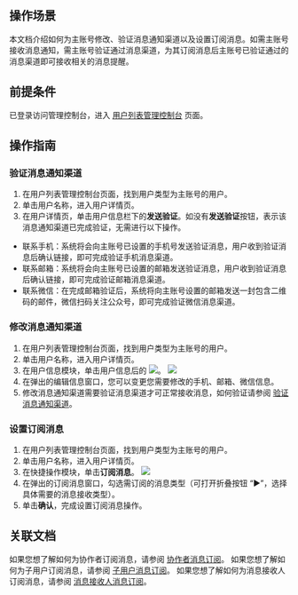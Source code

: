 ## 操作场景
本文档介绍如何为主账号修改、验证消息通知渠道以及设置订阅消息。如需主账号接收消息通知，需主账号验证通过消息渠道，为其订阅消息后主账号已验证通过的消息渠道即可接收相关的消息提醒。
## 前提条件
已登录访问管理控制台，进入 [用户列表管理控制台](https://console.cloud.tencent.com/cam) 页面。

## 操作指南
### 验证消息通知渠道<span id="stepyanzheng"></span>
1. 在用户列表管理控制台页面，找到用户类型为主账号的用户。
2. 单击用户名称，进入用户详情页。
3. 在用户详情页，单击用户信息栏下的**发送验证**。如没有**发送验证**按钮，表示该消息通知渠道已完成验证，无需进行以下操作。
 - 联系手机：系统将会向主账号已设置的手机号发送验证消息，用户收到验证消息后确认链接，即可完成验证手机消息渠道。
 - 联系邮箱：系统将会向主账号已设置的邮箱发送验证消息，用户收到验证消息后确认链接，即可完成验证邮箱消息渠道。
 - 联系微信：在完成邮箱验证后，系统将向主账号设置的邮箱发送一封包含二维码的邮件，微信扫码关注公众号，即可完成验证微信消息渠道。

### 修改消息通知渠道
1. 在用户列表管理控制台页面，找到用户类型为主账号的用户。
2. 单击用户名称，进入用户详情页。
3. 在用户信息模块，单击用户信息后的 ![](https://qcloudimg.tencent-cloud.cn/raw/64843abaa8083772fab4786b245b4459.png)。
![](https://qcloudimg.tencent-cloud.cn/raw/eadea3af72a5b58222080b669cc3af77.png)
4. 在弹出的编辑信息窗口，您可以变更您需要修改的手机、邮箱、微信信息。
5. 修改消息通知渠道需要验证消息渠道才可正常接收消息，如何验证请参阅 [验证消息通知渠道](#stepyanzheng)。

### 设置订阅消息
1. 在用户列表管理控制台页面，找到用户类型为主账号的用户。
2. 单击用户名称，进入用户详情页。
3. 在快捷操作模块，单击**订阅消息**。
![](https://qcloudimg.tencent-cloud.cn/raw/260ee2ea6472689d9910db038433d944.png)
4. 在弹出的订阅消息窗口，勾选需订阅的消息类型（可打开折叠按钮 “►”，选择具体需要的消息接收类型）。
5. 单击**确认**，完成设置订阅消息操作。




## 关联文档
如果您想了解如何为协作者订阅消息，请参阅 [协作者消息订阅](https://cloud.tencent.com/document/product/598/36622)。
如果您想了解如何为子用户订阅消息，请参阅 [子用户消息订阅](https://cloud.tencent.com/document/product/598/36257)。
如果您想了解如何为消息接收人订阅消息，请参阅 [消息接收人消息订阅](https://cloud.tencent.com/document/product/598/37193)。
